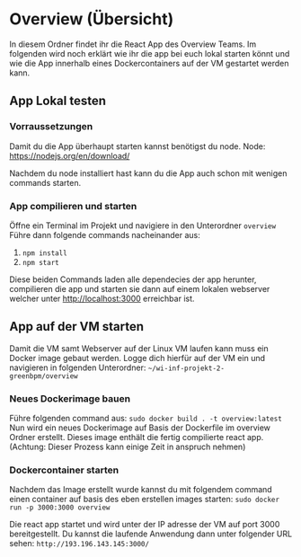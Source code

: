 # Overview (Übersicht)

In diesem Ordner findet ihr die React App des Overview Teams.
Im folgenden wird noch erklärt wie ihr die app bei euch lokal starten könnt und wie die App innerhalb eines Dockercontainers auf der VM gestartet werden kann.


## App Lokal testen
### Vorraussetzungen

Damit du die App überhaupt starten kannst benötigst du node. 
Node: https://nodejs.org/en/download/

Nachdem du node installiert hast kann du die App auch schon mit wenigen commands starten.

### App compilieren und starten

Öffne ein Terminal im Projekt und navigiere in den Unterordner ```overview```
Führe dann folgende commands nacheinander aus:
1. ```npm install```
2.  ```npm start```

Diese beiden Commands laden alle dependecies der app herunter, compilieren die app und starten sie dann auf einem lokalen webserver welcher unter [http://localhost:3000](http://localhost:3000) erreichbar ist.

## App auf der VM starten
Damit die VM samt Webserver auf der Linux VM laufen kann muss ein Docker image gebaut werden.
Logge dich hierfür auf der VM ein und navigieren in folgenden Unterordner: ```~/wi-inf-projekt-2-greenbpm/overview```

### Neues Dockerimage bauen
Führe folgenden command aus: ```sudo docker build . -t overview:latest```
Nun wird ein neues Dockerimage auf Basis der Dockerfile im overview Ordner erstellt. Dieses image enthält die fertig compilierte react app. (Achtung: Dieser Prozess kann einige Zeit in anspruch nehmen)

### Dockercontainer starten
Nachdem das Image erstellt wurde kannst du mit folgendem command einen container auf basis des eben erstellen images starten: ```sudo docker run -p 3000:3000 overview```

Die react app startet und wird unter der IP adresse der VM auf port 3000 bereitgestellt. Du kannst die laufende Anwendung dann unter folgender URL sehen: ```http://193.196.143.145:3000/```
